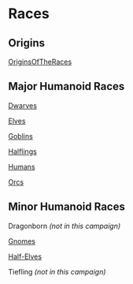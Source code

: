 # Races

## Origins

[OriginsOfTheRaces](OriginsOfTheRaces.md)

## Major Humanoid Races

[Dwarves](Dwarves.md)

[Elves](Elves.md)

[Goblins](Goblins.md)

[Halflings](Halflings.md)

[Humans](Humans.md)

[Orcs](Orcs.md)

## Minor Humanoid Races

Dragonborn _(not in this campaign)_

[Gnomes](Gnomes.md)

[Half-Elves](Half-Elves.md)

Tiefling _(not in this campaign)_
